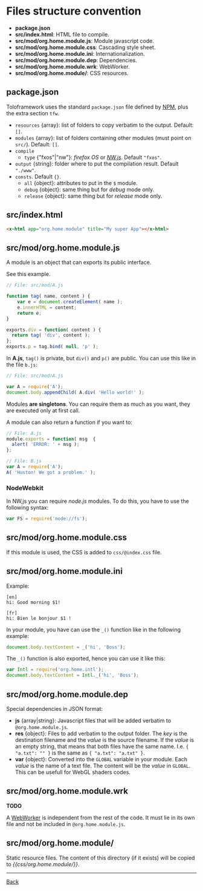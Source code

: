 # Files structure convention

* __package.json__
* __src/index.html__: HTML file to compile.
* __src/mod/org.home.module.js__: Module javascript code.
* __src/mod/org.home.module.css__: Cascading style sheet.
* __src/mod/org.home.module.ini__: Internationalization.
* __src/mod/org.home.module.dep__: Dependencies.
* __src/mod/org.home.module.wrk__: WebWorker.
* __src/mod/org.home.module/__: CSS resources.

## package.json
Toloframework uses the standard `package.json` file defined by [NPM](https://docs.npmjs.com/getting-started/using-a-package.json), plus the extra section `tfw`.

* `resources` {array}: list of folders to copy verbatim to the output. Default: `[]`.
* `modules` {array}: list of folders containing other modules (must point on `src/`). Default: `[]`.
* `compile`
  * `type` {"fxos"|"nw"}: _firefox OS_ or _[NW.js](https://nwjs.io/)_. Default `"fxos"`.
* `output` {string}: folder where to put the compilation result. Default `"./www"`.
* `consts`. Default `{}`.
  * `all` {object}: attributes to put in the `$` module.
  * `debug` {object}: same thing but for _debug_ mode only.
  * `release` {object}: same thing but for _release_ mode only.

## src/index.html
```html
<x-html app="org.home.module" title="My super App"></x-html>
```

## src/mod/org.home.module.js
A module is an object that can exports its public interface.

See this example.

```js
// File: src/mod/A.js

function tag( name, content ) {
    var e = document.createElement( name );
    e.innerHTML = content;
    return e;
}

exports.div = function( content ) {
  return tag( 'div', content );
};
exports.p = tag.bind( null, 'p' );
```

In __A.js__, `tag()` is private, but `div()` and `p()` are public.
You can use this like in the file `b.js`:
```js
// File: src/mod/A.js

var A = require('A');
document.body.appendChild( A.div( 'Hello world!' );
```

Modules __are singletons__. You can require them as much as you want, they are executed only at first call.

A module can also return a function if you want to:
```js
// File: A.js
module.exports = function( msg  {
  alert( 'ERROR: ' + msg );
};
```

```js
// File: B.js
var A = require('A');
A( 'Huston! We got a problem.' );
```

### NodeWebkit
In NW,js you can require _node.js_ modules. To do this, you have to use the following syntax:
```js
var FS = require('node://fs');
```

## src/mod/org.home.module.css
If this module is used, the CSS is added to `css/@index.css` file.

## src/mod/org.home.module.ini
Example:
```
[en]
hi: Good morning $1!

[fr]
hi: Bien le bonjour $1 !
```

In your module, you have can use the `_()` function like in the following example:
```js
document.body.textContent = _('hi', 'Boss');
```

The `_()` function is also exported, hence you can use it like this:
```js
var Intl = require('org.home.intl');
document.body.textContent = Intl._('hi', 'Boss');
```

## src/mod/org.home.module.dep
Special dependencies in JSON format:
* __js__ {array|string}: Javascript files that will be added verbatim to `@org.home.module.js`.
* __res__ {object}: Files to add verbatim to the output folder. The _key_ is the destination filename and the _value_ is the source filename. If the _value_ is an empty string, that means that both files have the same name. I.e. `{ "a.txt": "" }` is the same as `{ "a.txt": "a.txt" }`.
* __var__ {object}: Converted into the `GLOBAL` variable in your module. Each _value_ is the name of a text file. The content will be the _value_ in `GLOBAL`. This can be usefull for WebGL shaders codes.

## src/mod/org.home.module.wrk
__TODO__

A [WebWorker](https://developer.mozilla.org/en-US/docs/Web/API/Worker) is independent from the rest of the code. It must lie in its own file and not be included in `@org.home.module.js`.

## src/mod/org.home.module/

Static resource files. The content of this directory (if it exists) will be copied to *{{css/org.home.module/}}*.


----

[Back](../README.md)
